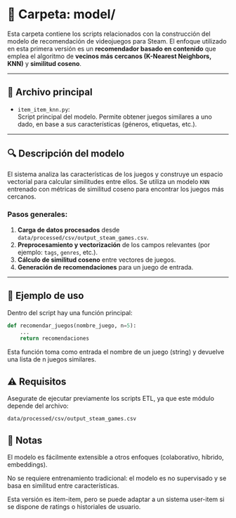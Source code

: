 # 🧠 Carpeta: model/

Esta carpeta contiene los scripts relacionados con la construcción del modelo de recomendación de videojuegos para Steam. El enfoque utilizado en esta primera versión es un **recomendador basado en contenido** que emplea el algoritmo de **vecinos más cercanos (K-Nearest Neighbors, KNN)** y **similitud coseno**.

---

## 📁 Archivo principal

- `item_item_knn.py`:  
  Script principal del modelo. Permite obtener juegos similares a uno dado, en base a sus características (géneros, etiquetas, etc.).

---

## 🔍 Descripción del modelo

El sistema analiza las características de los juegos y construye un espacio vectorial para calcular similitudes entre ellos. Se utiliza un modelo `KNN` entrenado con métricas de similitud coseno para encontrar los juegos más cercanos.

### Pasos generales:

1. **Carga de datos procesados** desde `data/processed/csv/output_steam_games.csv`.
2. **Preprocesamiento y vectorización** de los campos relevantes (por ejemplo: `tags`, `genres`, etc.).
3. **Cálculo de similitud coseno** entre vectores de juegos.
4. **Generación de recomendaciones** para un juego de entrada.

---

## 🧪 Ejemplo de uso

Dentro del script hay una función principal:

```python
def recomendar_juegos(nombre_juego, n=5):
    ...
    return recomendaciones
```
Esta función toma como entrada el nombre de un juego (string) y devuelve una lista de n juegos similares.

## ⚠️ Requisitos
Asegurate de ejecutar previamente los scripts ETL, ya que este módulo depende del archivo:

```
data/processed/csv/output_steam_games.csv

```
## 📌 Notas
El modelo es fácilmente extensible a otros enfoques (colaborativo, híbrido, embeddings).

No se requiere entrenamiento tradicional: el modelo es no supervisado y se basa en similitud entre características.

Esta versión es item-item, pero se puede adaptar a un sistema user-item si se dispone de ratings o historiales de usuario.

